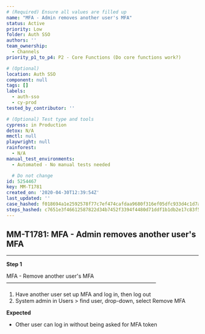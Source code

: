 ```yaml
---
# (Required) Ensure all values are filled up
name: "MFA - Admin removes another user's MFA"
status: Active
priority: Low
folder: Auth SSO
authors: ''
team_ownership:
  - Channels
priority_p1_to_p4: P2 - Core Functions (Do core functions work?)

# (Optional)
location: Auth SSO
component: null
tags: []
labels:
  - auth-sso
  - cy-prod
tested_by_contributor: ''

# (Optional) Test type and tools
cypress: in Production
detox: N/A
mmctl: null
playwright: null
rainforest:
  - N/A
manual_test_environments:
  - Automated - No manual tests needed

  # Do not change
id: 5254467
key: MM-T1781
created_on: '2020-04-30T12:39:54Z'
last_updated: ''
case_hashed: f018694a1e2592578f77c7ef474cafdaa9680f316ef05dfc933d4c1d7a5bc45699f84a4fbc90abe981246673116dbef1
steps_hashed: c7651e3f46612587822d34b7452f3394f4480d71ddf1b1db2e17c83f5423d1d3207ee94ffc264cdab3c96e3233cfab45
---
```


<!-- (Auto-generated) Based on frontmatter's "key" and "name" -->

## MM-T1781: MFA - Admin removes another user's MFA

---

**Step 1**

MFA - Remove another user's MFA\
————————————————————————————

1. Have another user set up MFA and log in, then log out
2. System admin in Users > find user, drop-down, select Remove MFA

**Expected**

- Other user can log in without being asked for MFA token
